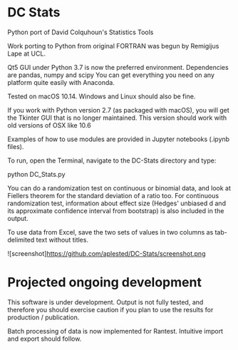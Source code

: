 # DC Stats
Python port of David Colquhoun's Statistics Tools

Work porting to Python from original FORTRAN was begun by Remigijus Lape at UCL. 

Qt5 GUI under Python 3.7 is now the preferred environment. 
Dependencies are pandas, numpy and scipy 
You can get everything you need on any platform quite easily with Anaconda. 

Tested on macOS 10.14. Windows and Linux should also be fine. 

If you work with Python version 2.7 (as packaged with macOS), you will get the Tkinter GUI that is no longer maintained. This version should work with old versions of OSX like 10.6

Examples of how to use modules are provided in Jupyter notebooks (.ipynb files). 

To run, open the Terminal, navigate to the DC-Stats directory and type:

  python DC_Stats.py

You can do a randomization test on continuous or binomial data, and look at Fiellers theorem for the standard deviation of a ratio too. For continuous randomization test, information about effect size (Hedges' unbiased d and its approximate confidence interval from bootstrap) is also included in the output. 

To use data from Excel, save the two sets of values in two columns as tab-delimited text without titles.

![screenshot]https://github.com/aplested/DC-Stats/screenshot.png

# Projected ongoing development
This software is under development. Output is not fully tested, and therefore you should exercise caution if you plan to use the results for production / publication. 

Batch processing of data is now implemented for Rantest. Intuitive import and export should follow.


